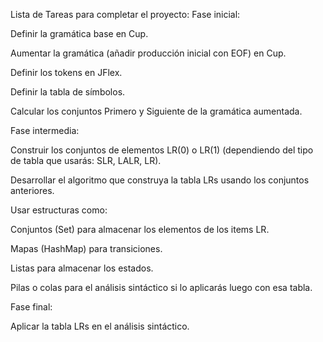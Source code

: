  Lista de Tareas para completar el proyecto:
Fase inicial:

Definir la gramática base en Cup.

Aumentar la gramática (añadir producción inicial con EOF) en Cup.

Definir los tokens en JFlex.

Definir la tabla de símbolos.

Calcular los conjuntos Primero y Siguiente de la gramática aumentada.

Fase intermedia:

Construir los conjuntos de elementos LR(0) o LR(1) (dependiendo del tipo de tabla que usarás: SLR, LALR, LR).

Desarrollar el algoritmo que construya la tabla LRs usando los conjuntos anteriores.

Usar estructuras como:

Conjuntos (Set) para almacenar los elementos de los items LR.

Mapas (HashMap) para transiciones.

Listas para almacenar los estados.

Pilas o colas para el análisis sintáctico si lo aplicarás luego con esa tabla.

Fase final:

Aplicar la tabla LRs en el análisis sintáctico.

